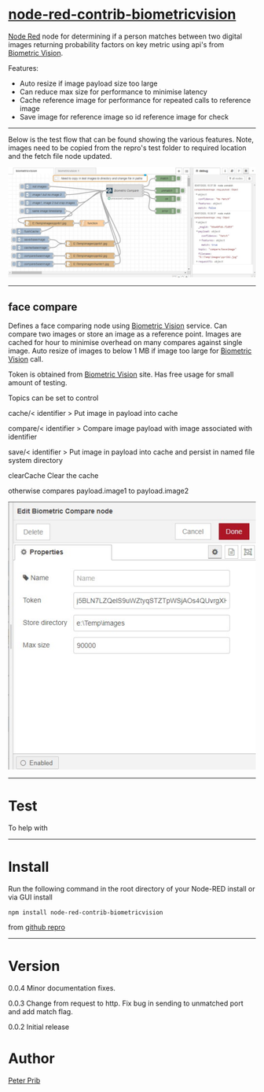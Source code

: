 # [node-red-contrib-biometricvision][2]

[Node Red][1] node for determining if a person matches between two digital images returning probability factors on key metric using api's from [Biometric Vision][4].

Features:

*   Auto resize if image payload size too large
*	Can reduce max size for performance to minimise latency
*   Cache reference image for performance for repeated calls to reference image
*   Save image for reference image so id reference image for check

------------------------------------------------------------

Below is the test flow that can be found showing the various features.
Note, images need to be copied from the repro's test folder to required location and the fetch file node updated.
 
![Test Flow](documentation/testflows.jpg "Test Flow")

------------------------------------------------------------

## face compare

Defines a face comparing node using [Biometric Vision][4] service. Can compare two images or store an image as a reference point. Images are cached for hour to minimise overhead on many compares against single image.  Auto resize of images to below 1 MB if image too large for [Biometric Vision][4] call.

Token is obtained from [Biometric Vision][4] site.  Has free usage for small amount of testing.

Topics can be set to control

cache/< identifier >	Put image in payload into cache

compare/< identifier > 	Compare image payload with image associated with identifier

save/< identifier > 	Put image in payload into cache and persist in named file system directory

clearCache Clear the cache

otherwise compares payload.image1 to payload.image2

![Compare](documentation/compare.JPG "Compare")

------------------------------------------------------------

# Test

To help with 

------------------------------------------------------------

# Install

Run the following command in the root directory of your Node-RED install or via GUI install

    npm install node-red-contrib-biometricvision

from [github repro][2]

------------------------------------------------------------

# Version

0.0.4 Minor documentation fixes.

0.0.3 Change from request to http.  Fix bug in sending to unmatched port and add match flag.

0.0.2 Initial release

# Author

[Peter Prib][3]

[1]: http://nodered.org "node-red home page"

[2]: https://www.npmjs.com/package/node-red-contrib-biometricvision "source code"

[3]: https://github.com/peterprib "base github"

[4]: https://biometricvision.com "Biometric Vision"
